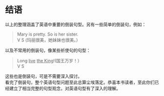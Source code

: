 # 结语

以上的整理涵盖了英语中重要的倒装句型。另有一些简单的倒装句，例如：  

> Mary is pretty. So is her sister.  
V S
(玛丽很美，她妹妹也很美。） 

 

以及不常用的倒装句，像某些祈使句的句型：  

> Long <u>live</u> <u>the King</u>!(国王万岁！）  
V S  


这些也是倒装句，可是不需要深入探讨。  
看完了倒装句，整个英语句型问题至此总算尘埃落定。恭喜本书读者，至此你们已经建立了相当完整的句型观念，对英语句型有了深入的理解。